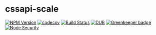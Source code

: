 # cssapi-scale

[![NPM Version](https://img.shields.io/npm/v/cssapi-scale.svg)](https://www.npmjs.com/package/cssapi-scale)
[![codecov](https://img.shields.io/codecov/c/github/Undistraction/cssapi-scale.svg)](https://codecov.io/gh/Undistraction/cssapi-scale)
[![Build Status](https://img.shields.io/travis/Undistraction/cssapi-scale.svg)](https://travis-ci.org/Undistraction/cssapi-scale)
[![DUB](https://img.shields.io/dub/l/vibe-d.svg)](./LICENSE.md)
[![Greenkeeper badge](https://badges.greenkeeper.io/Undistraction/cssapi-scale.svg)](https://greenkeeper.io/)
[![Node Security](https://nodesecurity.io/orgs/undistraction/projects/XXX/badge)](https://nodesecurity.io/orgs/undistraction/projects/XXX)
